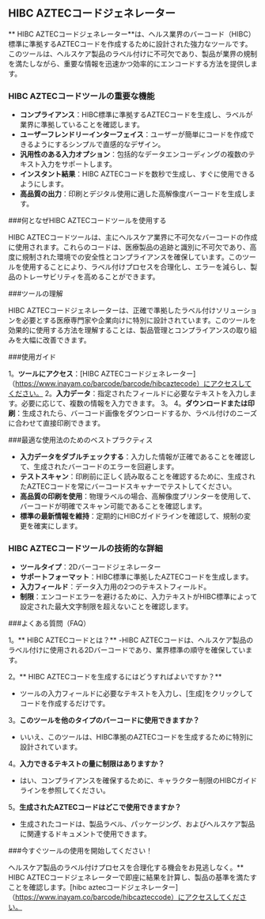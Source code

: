 ## HIBC AZTECコードジェネレーター

** HIBC AZTECコードジェネレーター**は、ヘルス業界のバーコード（HIBC）標準に準拠するAZTECコードを作成するために設計された強力なツールです。このツールは、ヘルスケア製品のラベル付けに不可欠であり、製品が業界の規制を満たしながら、重要な情報を迅速かつ効率的にエンコードする方法を提供します。

### HIBC AZTECコードツールの重要な機能

-  **コンプライアンス**：HIBC標準に準拠するAZTECコードを生成し、ラベルが業界に準拠していることを確認します。
-  **ユーザーフレンドリーインターフェイス**：ユーザーが簡単にコードを作成できるようにするシンプルで直感的なデザイン。
-  **汎用性のある入力オプション**：包括的なデータエンコーディングの複数のテキスト入力をサポートします。
-  **インスタント結果**：HIBC AZTECコードを数秒で生成し、すぐに使用できるようにします。
-  **高品質の出力**：印刷とデジタル使用に適した高解像度バーコードを生成します。

###何となぜHIBC AZTECコードツールを使用する

HIBC AZTECコードツールは、主にヘルスケア業界に不可欠なバーコードの作成に使用されます。これらのコードは、医療製品の追跡と識別に不可欠であり、高度に規制された環境での安全性とコンプライアンスを確保しています。このツールを使用することにより、ラベル付けプロセスを合理化し、エラーを減らし、製品のトレーサビリティを高めることができます。

###ツールの理解

HIBC AZTECコードジェネレーターは、正確で準拠したラベル付けソリューションを必要とする医療専門家や企業向けに特別に設計されています。このツールを効果的に使用する方法を理解することは、製品管理とコンプライアンスの取り組みを大幅に改善できます。

###使用ガイド

1。**ツールにアクセス**：[HIBC AZTECコードジェネレーター]（https://www.inayam.co/barcode/barcode/hibcaztecode）にアクセスしてください。
2。**入力データ**：指定されたフィールドに必要なテキストを入力します。必要に応じて、複数の情報を入力できます。
3。
4。**ダウンロードまたは印刷**：生成されたら、バーコード画像をダウンロードするか、ラベル付けのニーズに合わせて直接印刷できます。

###最適な使用法のためのベストプラクティス

-  **入力データをダブルチェックする**：入力した情報が正確であることを確認して、生成されたバーコードのエラーを回避します。
-  **テストスキャン**：印刷前に正しく読み取ることを確認するために、生成されたAZTECコードを常にバーコードスキャナーでテストしてください。
-  **高品質の印刷を使用**：物理ラベルの場合、高解像度プリンターを使用して、バーコードが明確でスキャン可能であることを確認します。
-  **標準の最新情報を維持**：定期的にHIBCガイドラインを確認して、規制の変更を確実にします。

### HIBC AZTECコードツールの技術的な詳細

-  **ツールタイプ**：2Dバーコードジェネレーター
-  **サポートフォーマット**：HIBC標準に準拠したAZTECコードを生成します。
-  **入力フィールド**：データ入力用の2つのテキストフィールド。
-  **制限**：エンコードエラーを避けるために、入力テキストがHIBC標準によって設定された最大文字制限を超えないことを確認します。

###よくある質問（FAQ）

1。** HIBC AZTECコードとは？**
-HIBC AZTECコードは、ヘルスケア製品のラベル付けに使用される2Dバーコードであり、業界標準の順守を確保しています。

2。** HIBC AZTECコードを生成するにはどうすればよいですか？**
- ツールの入力フィールドに必要なテキストを入力し、[生成]をクリックしてコードを作成するだけです。

3。**このツールを他のタイプのバーコードに使用できますか？**
- いいえ、このツールは、HIBC準拠のAZTECコードを生成するために特別に設計されています。

4。**入力できるテキストの量に制限はありますか？**
- はい、コンプライアンスを確保するために、キャラクター制限のHIBCガイドラインを参照してください。

5。**生成されたAZTECコードはどこで使用できますか？**
- 生成されたコードは、製品ラベル、パッケージング、およびヘルスケア製品に関連するドキュメントで使用できます。

###今すぐツールの使用を開始してください！

ヘルスケア製品のラベル付けプロセスを合理化する機会をお見逃しなく。** HIBC AZTECコードジェネレーターで即座に結果を計算し、製品の基準を満たすことを確認します。[hibc aztecコードジェネレーター]（https://www.inayam.co/barcode/hibcazteccode）にアクセスしてください。